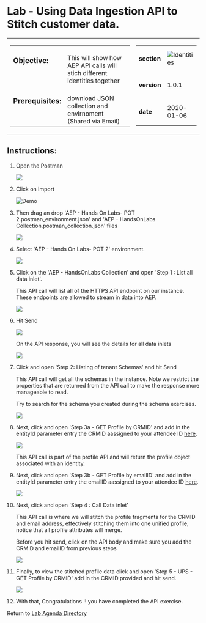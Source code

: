 # Lab - Using Data Ingestion API to Stitch customer data.

<table style="border-collapse: collapse; border: none;" class="tab" cellspacing="0" cellpadding="0">

<tr style="border: none;">

<div align="left">
<td width="600" style="border: none;">
<table>
<tbody valign="top">
      <tr width="500">
            <td valign="top"><h3>Objective:</h3></td>
            <td valign="top"><br>This will show how AEP API calls will stich different identities together 
            </td>
     </tr>
     <tr width="500">
           <td valign="top"><h3>Prerequisites:</h3></td>
           <td valign="top"><br>download JSON collection and envirnoment (Shared via Email)
           </td>
     </tr>
</tbody>
</table>
</td>
</div>

<div align="right">
<td style="border: none;" valign="top">

<table>
<tbody valign="top">
      <tr>
            <td valign="middle" height="70"><b>section</b></td>
            <td valign="middle" height="70"><img src="https://github.com/adobe/AEP-Hands-on-Labs/blob/master/assets/images/left_hand_nav_menu_adobeio.png?raw=true" alt="Identities"></td>
      </tr>
      <tr>
            <td valign="middle" height="70"><b>version</b></td>
            <td valign="middle" height="70">1.0.1</td>
      </tr>
      <tr>
            <td valign="middle" height="70"><b>date</b></td>
            <td valign="middle" height="70">2020-01-06</td>
      </tr>
</tbody>
</table>
</td>
</div>

</tr>
</table>

## Instructions:

1. Open the Postman

   <!---
   ![Demo](./images/postmanhome.png)
   --->

   <kbd><img src="./images/postmanhome.png"  /></kdb>

2) Click on Import


     ![Demo](./images/postmanimport.png)

3. Then drag an drop 'AEP - Hands On Labs- POT 2.postman_environment.json' and 'AEP - HandsOnLabs Collection.postman_collection.json' files

   <!---
   ![Demo](./images/postmanimport1.png)
   --->

   <kbd><img src="./images/postmanimport1.png"  /></kdb>

4. Select 'AEP - Hands On Labs- POT 2' environment.


    <!---
    ![Demo](./images/postmanenv.png)
    --->

    <kbd><img src="./images/postmanenv.png"  /></kdb>




5. Click on the 'AEP - HandsOnLabs Collection' and open 'Step 1 : List all data inlet'.

   This API call will list all of the HTTPS API endpoint on our instance. These endpoints are allowed to stream in data into AEP.

   <!---
   ![Demo](./images/postmanstep1.png)
   --->

   <kbd><img src="./images/postmanstep1.png"  /></kdb>

6. Hit Send

   <!---
   ![Demo](./images/postmansend.png)
   --->

   <kbd><img src="./images/postmansend.png"  /></kdb>

   On the API response, you will see the details for all data inlets

   <!---
   ![Demo](./images/postmanstep1response.png)
   --->

   <kbd><img src="./images/postmanstep1response.png"  /></kdb>

7) Click and open 'Step 2: Listing of tenant Schemas' and hit Send


    This API call will get all the schemas in the instance. Note we restrict the properties that are returned from the API call to make the response more manageable to read.


    Try to search for the schema you created during the schema exercises.

    <!---
    ![Demo](./images/postmanstep2.png)
    --->

    <kbd><img src="./images/postmanstep2.png"  /></kdb>

8. Next, click and open 'Step 3a - GET Profile by CRMID' and add in the entityId parameter entry the CRMID aassigned to your attendee ID [here](https://github.com/adobe/AEP-Hands-on-Labs/blob/master/labs/media/unlinked.md).

   <!---
   ![Demo](./images/postmanstep3.png)
   --->

   <kbd><img src="./images/postmanstep3.png"  /></kdb>


    This API call is part of the profile API and will return the profile object associated with an identity.

9. Next, click and open 'Step 3b - GET Profile by emailID' and add in the entityId parameter entry the emailID aassigned to your attendee ID [here](https://github.com/adobe/AEP-Hands-on-Labs/blob/master/labs/retail/unlinked.md).
   <!---
   ![Demo](./images/postmanstep3b.png)
   --->

   <kbd><img src="./images/postmanstep3b.png"  /></kdb>

10) Next, click and open 'Step 4 : Call Data inlet'

    This API call is where we will stitch the profile fragments for the CRMID and email address, effectively stitching them into one unified profile, notice that all profile attributes will merge.

    Before you hit send, click on the API body and make sure you add the CRMID and emailID from previous steps

    <!---
    ![Demo](./images/postmanstep4.png)
    --->

    <kbd><img src="./images/postmanstep4.png"  /></kdb>

11. Finally, to view the stitched profile data click and open 'Step 5 - UPS - GET Profile by CRMID' add in the CRMID provided and hit send.

    <!---
    ![Demo](./images/postmanstep5.png)
    --->

    <kbd><img src="./images/postmanstep5.png"  /></kdb>

12) With that, Congratulations !! you have completed the API exercise.

Return to [Lab Agenda Directory](https://github.com/adobe/AEP-Hands-on-Labs/blob/master/labs/media/README.md#lab-agenda)
